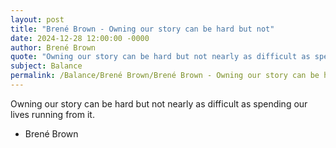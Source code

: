 ```yaml
---
layout: post
title: "Brené Brown - Owning our story can be hard but not"
date: 2024-12-28 12:00:00 -0000
author: Brené Brown
quote: "Owning our story can be hard but not nearly as difficult as spending our lives running from it."
subject: Balance
permalink: /Balance/Brené Brown/Brené Brown - Owning our story can be hard but not
---
```


Owning our story can be hard but not nearly as difficult as spending our lives running from it.

- Brené Brown
